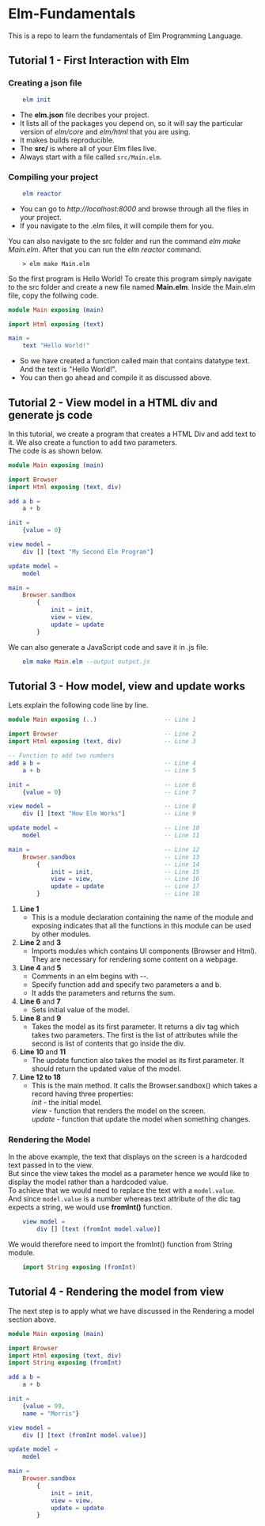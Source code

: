 # Elm-Fundamentals
This is a repo to learn the fundamentals of Elm Programming Language.

## Tutorial 1 - First Interaction with Elm
### Creating a json file
```elm
    elm init
```
 - The **elm.json** file decribes your project.
 - It lists all of the packages you depend on, so it will say the particular version of *elm/core* and *elm/html* that you are using.
 - It makes builds reproducible.
 - The **src/** is where all of your Elm files live.
 - Always start with a file called ```src/Main.elm```.
### Compiling your project
```elm
    elm reactor
```
  - You can go to *http://localhost:8000* and browse through all the files in your project.
  - If you navigate to the .elm files, it will compile them for you.

You can also navigate to the src folder and run the command *elm make Main.elm*. After that you can run the *elm reactor* command.
```
    > elm make Main.elm
```
So the first program is Hello World! To create this program simply navigate to the src folder and create a new file named **Main.elm**. Inside the Main.elm file, copy the follwing code.
```elm
module Main exposing (main)

import Html exposing (text)

main = 
    text "Hello World!"
```
- So we have created a function called main that contains datatype text. And the text is "Hello World!".
- You can then go ahead and compile it as discussed above.

## Tutorial 2 - View model in a HTML div and generate js code
In this tutorial, we create a program that creates a HTML Div and add text to it. We also create a function to add two parameters.\
The code is as shown below.
```elm
module Main exposing (main)

import Browser
import Html exposing (text, div)

add a b = 
    a + b

init =
    {value = 0}

view model =
    div [] [text "My Second Elm Program"]

update model =
    model

main =
    Browser.sandbox
        {
            init = init,
            view = view,
            update = update
        }
```
We can also generate a JavaScript code and save it in .js file.
```elm
    elm make Main.elm --output output.js
```

## Tutorial 3 - How model, view and update works
Lets explain the following code line by line.
```elm
module Main exposing (..)                   -- Line 1

import Browser                              -- Line 2
import Html exposing (text, div)            -- Line 3

-- Function to add two numbers
add a b =                                   -- Line 4
    a + b                                   -- Line 5

init =                                      -- Line 6
    {value = 0}                             -- Line 7

view model =                                -- Line 8
    div [] [text "How Elm Works"]           -- Line 9

update model =                              -- Line 10
    model                                   -- Line 11

main =                                      -- Line 12
    Browser.sandbox                         -- Line 13
        {                                   -- Line 14
            init = init,                    -- Line 15
            view = view,                    -- Line 16
            update = update                 -- Line 17
        }                                   -- Line 18
```
1. **Line 1**
    - This is a module declaration containing the name of the module and exposing indicates that all the functions in this module can be used by other modules.
2. **Line 2** and **3**
    - Imports modules which contains UI components (Browser and Html). They are necessary for rendering some content on a webpage.
3. **Line 4** and **5**
    - Comments in an elm begins with --.
    - Specify function add and specify two parameters a and b.
    - It adds the parameters and returns the sum.
4. **Line 6** and **7**
    - Sets initial value of the model.
5. **Line 8** and **9**
    - Takes the model as its first parameter. It returns a div tag which takes two parameters. The first is the list of attributes while the second is list of contents that go inside the div.
6. **Line 10** and **11**
    - The update function also takes the model as its first parameter. It should return the updated value of the model.
7. **Line 12 to 18**
    - This is the main method. It calls the Browser.sandbox() which takes a record having three properties:\
*init* - the initial model.\
*view* - function that renders the model on the screen.\
*update* - function that update the model when something changes.
### Rendering the Model
In the above example, the text that displays on the screen is a hardcoded text passed in to the view.\
But since the view takes the model as a parameter hence we would like to display the model rather than a hardcoded value.\
To achieve that we would need to replace the text with a ```model.value```.\
And since ```model.value``` is a number whereas text attribute of the dic tag expects a string, we would use **fromInt()** function.
```elm
    view model = 
        div [] [text (fromInt model.value)]
```
We would therefore need to import the fromInt() function from String module.
```elm
    import String exposing (fromInt)
```
## Tutorial 4 - Rendering the model from view
The next step is to apply what we have discussed in the Rendering a model section above.
```elm
module Main exposing (main)

import Browser
import Html exposing (text, div)
import String exposing (fromInt)

add a b = 
    a + b

init =
    {value = 99,
    name = "Morris"}

view model =
    div [] [text (fromInt model.value)]

update model =
    model

main =
    Browser.sandbox
        {
            init = init,
            view = view,
            update = update
        }
```